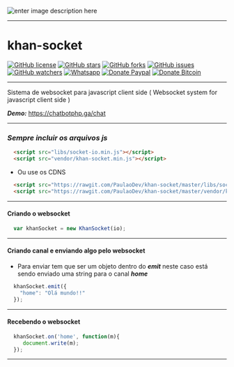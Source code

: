 ![enter image description here](https://i.imgur.com/ABs7ScD.gif)

----------

# khan-socket

[![GitHub license](https://img.shields.io/badge/license-MIT-blue.svg)](https://raw.githubusercontent.com/PaulaoDev/khan-socket/master/LICENSE)
[![GitHub stars](https://img.shields.io/github/stars/PaulaoDev/khan-socket.svg)](https://github.com/PaulaoDev/khan-socket/stargazers)
[![GitHub forks](https://img.shields.io/github/forks/PaulaoDev/khan-socket.svg)](https://github.com/PaulaoDev/khan-socket/fork)
[![GitHub issues](https://img.shields.io/github/issues/PaulaoDev/khan-socket.svg)](https://github.com/PaulaoDev/khan-socket/issues)
[![GitHub watchers](https://img.shields.io/github/watchers/badges/shields.svg?style=social&label=Watch)](https://github.com/PaulaoDev/khan-socket/subscription)
[![Whatsapp](https://img.shields.io/badge/Whatsapp-On-green.svg)](https://bit.ly/whatsappdopaulo)
[![Donate Paypal](https://img.shields.io/badge/Donate-PayPal-green.svg)](https://goo.gl/ujU2QU)
[![Donate Bitcoin](https://img.shields.io/badge/Donate-Bitcoin-yellow.svg)](https://blockchain.info/address/37RWdwgsXK94pANXm9fHv722k4zQmtmCpH)

----------


Sistema de websocket para javascript client side ( Websocket system for javascript client side )


***Demo:*** https://chatbotphp.ga/chat

-------------------------------------
### *Sempre incluir os arquivos js*
```html
  <script src="libs/socket-io.min.js"></script>
  <script src="vendor/khan-socket.min.js"></script>
```

- Ou use os CDNS 
```html
  <script src="https://rawgit.com/PaulaoDev/khan-socket/master/libs/socket-io.min.js"></script>
  <script src="https://rawgit.com/PaulaoDev/khan-socket/master/vendor/khan-socket.min.js"></script>
```

-------------------------------------
#### Criando o websocket
```javascript
  var khanSocket = new KhanSocket(io);
```
-------------------------------------
#### Criando canal e enviando algo pelo websocket
- Para enviar tem que ser um objeto dentro do ***emit*** neste caso está sendo enviado uma string para o canal ***home***
```javascript
  khanSocket.emit({
  	"home": "Olá mundo!!"
  });
```
-------------------------------------
#### Recebendo o websocket
```javascript
  khanSocket.on('home', function(m){
  	 document.write(m);
  });
```
-------------------------------------
